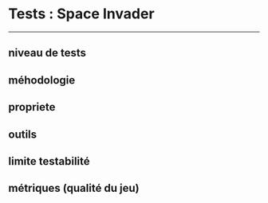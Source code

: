 # Tests : Space Invader
***

## niveau de tests



## méhodologie



## propriete


## outils


## limite testabilité


## métriques (qualité du jeu)